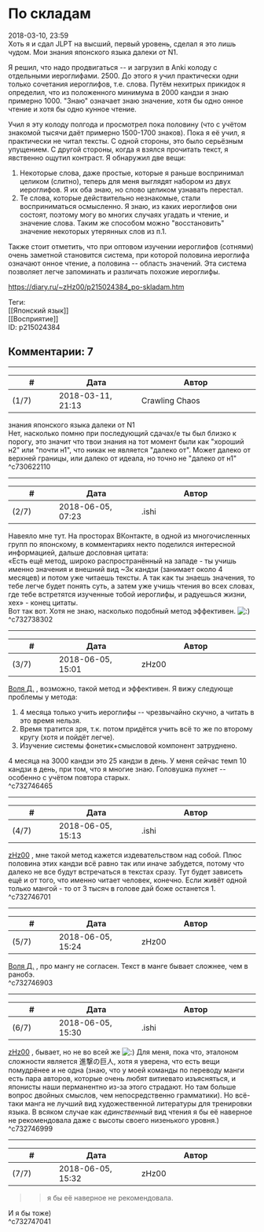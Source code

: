 По складам
==========

  
2018-03-10, 23:59  
 Хоть я и сдал JLPT на высший, первый уровень, сделал я это лишь чудом. Мои знания японского языка далеки от N1.   
   
 Я решил, что надо продвигаться -- и загрузил в Anki колоду с отдельными иероглифами. 2500. До этого я учил практически одни только сочетания иероглифов, т.е. слова. Путём нехитрых прикидок я определил, что из положенного минимума в 2000 кандзи я знаю примерно 1000. "Знаю" означает знаю значение, хотя бы одно онное чтение и хотя бы одно кунное чтение.   
   
 Учил я эту колоду полгода и просмотрел пока половину (что с учётом знакомой тысячи даёт примерно 1500-1700 знаков). Пока я её учил, я практически не читал тексты. С одной стороны, это было серьёзным упущением. С другой стороны, когда я взялся прочитать текст, я явственно ощутил контраст. Я обнаружил две вещи:   
   
 1. Некоторые слова, даже простые, которые я раньше воспринимал целиком (слитно), теперь для меня выглядят набором из двух иероглифов. Я их оба знаю, но слово целиком узнавать перестал.   
 2. Те слова, которые действительно незнакомые, стали восприниматься осмысленно. Я знаю, из каких иероглифов они состоят, поэтому могу во многих случаях угадать и чтение, и значение слова. Таким же способом можно "восстановить" значение некоторых утерянных слов из п.1.   
   
  Также стоит отметить, что при оптовом изучении иероглифов (сотнями) очень заметной становится система, при которой половина иероглифа означают онное чтение, а половина -- область значений. Эта система позволяет легче запоминать и различать похожие иероглифы.    
  
<https://diary.ru/~zHz00/p215024384_po-skladam.htm>  
  
Теги:  
[[Японский язык]]  
[[Восприятие]]  
ID: p215024384  


Комментарии: 7
--------------

  


---



|         #         |              Дата              |                     Автор                     |           ID           |
| --- | --- | --- | --- |
| (1/7) | 2018-03-11, 21:13 | Crawling Chaos | c730622110 |

  
  знания японского языка далеки от N1    
 Нет, насколько помню при последующий сдачах/е ты был близко к порогу, это значит что твои знания на тот момент были как "хороший н2" или "почти н1", что никак не является "далеко от". Может далеко от верхней границы, или далеко от идеала, но точно не "далеко от н1"   
 ^c730622110

---



|         #         |              Дата              |                     Автор                     |           ID           |
| --- | --- | --- | --- |
| (2/7) | 2018-06-05, 07:23 | .ishi | c732738302 |

  
 Навеяло мне тут. На просторах ВКонтакте, в одной из многочисленных групп по японскому, в комментариях некто поделился интересной информацией, дальше дословная цитата:   
 «Есть ещё метод, широко распространённый на западе - ты учишь именно значения и внешний вид ~3к кандзи (занимает около 4 месяцев) и потом уже читаешь тексты. А так как ты знаешь значения, то тебе легче будет понять суть, а затем уже учишь чтения во всех словах, где тебе встретятся изученные тобой иероглифы, и радуешься жизни, хех» - конец цитаты.   
 Вот так вот. Хотя не знаю, насколько подобный метод эффективен. ![:)](http://static.diary.ru/picture/3.gif)   
 ^c732738302

---



|         #         |              Дата              |                     Автор                     |           ID           |
| --- | --- | --- | --- |
| (3/7) | 2018-06-05, 15:01 | zHz00 | c732746465 |

  
  [Воля Д.](http://willD.diary.ru "Лыбродыбро.")  , возможно, такой метод и эффективен. Я вижу следующе проблемы у метода:   
 1. 4 месяца только учить иероглифы -- чрезвычайно скучно, а читать в это время нельзя.   
 2. Время тратится зря, т.к. потом придётся учить всё то же по второму кругу (хотя и пойдёт легче).   
 3. Изучение системы фонетик+смысловой компонент затруднено.   
   
 4 месяца на 3000 кандзи это 25 кандзи в день. У меня сейчас темп 10 кандзи в день, при том, что я многие знаю. Головушка пухнет -- особенно с учётом повтора старых.   
 ^c732746465

---



|         #         |              Дата              |                     Автор                     |           ID           |
| --- | --- | --- | --- |
| (4/7) | 2018-06-05, 15:13 | .ishi | c732746701 |

  
  [zHz00](https://zHz00.diary.ru "Untitled")  , мне такой метод кажется издевательством над собой. Плюс половина этих кандзи всё равно так или иначе забудется, потому что далеко не все будут встречаться в текстах сразу. Тут будет зависеть ещё и от того, что именно читает человек, конечно. Если живёт одной только мангой - то от 3 тысяч в голове дай боже останется 1.   
 ^c732746701

---



|         #         |              Дата              |                     Автор                     |           ID           |
| --- | --- | --- | --- |
| (5/7) | 2018-06-05, 15:24 | zHz00 | c732746903 |

  
  [Воля Д.](http://willD.diary.ru "Лыбродыбро.")  , про мангу не согласен. Текст в манге бывает сложнее, чем в ранобэ.   
 ^c732746903

---



|         #         |              Дата              |                     Автор                     |           ID           |
| --- | --- | --- | --- |
| (6/7) | 2018-06-05, 15:30 | .ishi | c732746999 |

  
  [zHz00](https://zHz00.diary.ru "Untitled")  , бывает, но не во всей же ![:)](http://static.diary.ru/picture/3.gif) Для меня, пока что, эталоном сложности является 進撃の巨人, хотя я уверена, что есть вещи помудрёнее и не одна (знаю, что у моей команды по переводу манги есть пара авторов, которые очень любят витиевато изъясняться, и японисты наши перманентно из-за этого страдают. Но там больше вопрос двойных смыслов, чем непосредственно грамматики). Но всё-таки манга не лучший вид художественной литературы для тренировки языка. В всяком случае как  *единственный*  вид чтения я бы её наверное не рекомендовала даже с высоты своего низенького уровня.)   
 ^c732746999

---



|         #         |              Дата              |                     Автор                     |           ID           |
| --- | --- | --- | --- |
| (7/7) | 2018-06-05, 15:32 | zHz00 | c732747041 |

  
 >>я бы её наверное не рекомендовала.   
   
 И я бы тоже)   
 ^c732747041